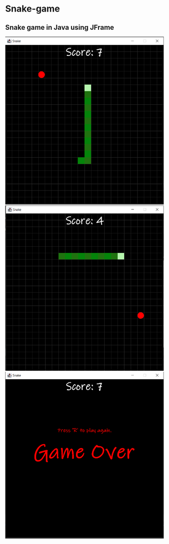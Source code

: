 # Snake-game
## Snake game in Java using JFrame

![game example 1](./github_images/snake_1.png)
![game example 2](./github_images/snake_2.png)
![game over](./github_images/snake_gameover.png)